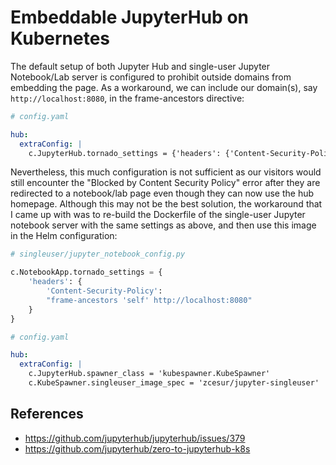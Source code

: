 # Embeddable JupyterHub on Kubernetes

The default setup of both Jupyter Hub and single-user Jupyter Notebook/Lab server is configured to prohibit outside domains from embedding the page. As a workaround, we can include our domain(s), say `http://localhost:8080`, in the frame-ancestors directive:

```yaml
# config.yaml

hub:
  extraConfig: |
    c.JupyterHub.tornado_settings = {'headers': {'Content-Security-Policy': "frame-ancestors 'self' http://localhost:8080"}}
```

Nevertheless, this much configuration is not sufficient as our visitors would still encounter the "Blocked by Content Security Policy" error after they are redirected to a notebook/lab page even though they can now use the hub homepage. Although this may not be the best solution, the workaround that I came up with was to re-build the Dockerfile of the single-user Jupyter notebook server with the same settings as above, and then use this image in the Helm configuration:

```python
# singleuser/jupyter_notebook_config.py

c.NotebookApp.tornado_settings = {
    'headers': {
        'Content-Security-Policy':
        "frame-ancestors 'self' http://localhost:8080"
    }
}
```

```yaml
# config.yaml

hub:
  extraConfig: |
    c.JupyterHub.spawner_class = 'kubespawner.KubeSpawner'
    c.KubeSpawner.singleuser_image_spec = 'zcesur/jupyter-singleuser'
```

## References

- https://github.com/jupyterhub/jupyterhub/issues/379
- https://github.com/jupyterhub/zero-to-jupyterhub-k8s
